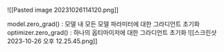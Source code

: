 ![[Pasted image 20231026114120.png]]


model.zero_grad() : 모델 내 모든 모델 파라미터에 대한 그라디언트 초기화
optimizer.zero_grad() : 하나의 옵티마이저에 대한 그라디언트 초기화
![[스크린샷 2023-10-26 오후 12.25.45.png]]